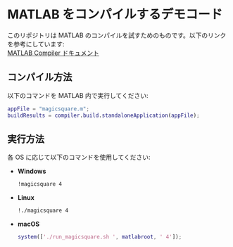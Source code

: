 # MATLAB をコンパイルするデモコード

このリポジトリは MATLAB のコンパイルを試すためのものです。以下のリンクを参考にしています:  
[MATLAB Compiler ドキュメント](https://jp.mathworks.com/help/compiler/create-standalone-app-from-matlab-function.html)

## コンパイル方法

以下のコマンドを MATLAB 内で実行してください:

```matlab
appFile = "magicsquare.m";
buildResults = compiler.build.standaloneApplication(appFile);
```

## 実行方法

各 OS に応じて以下のコマンドを使用してください:

- **Windows**  
    ```cmd
    !magicsquare 4
    ```

- **Linux**  
    ```bash
    !./magicsquare 4
    ```

- **macOS**  
    ```matlab
    system(['./run_magicsquare.sh ', matlabroot, ' 4']);
    ```